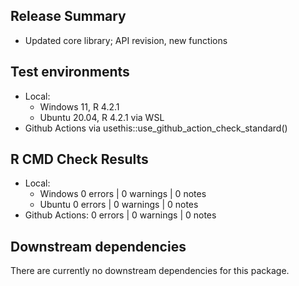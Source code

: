 ## Release Summary

  * Updated core library; API revision, new functions
  
## Test environments

  * Local: 
    * Windows 11, R 4.2.1
    * Ubuntu 20.04, R 4.2.1 via WSL
  * Github Actions via usethis::use_github_action_check_standard()

## R CMD Check Results

  * Local: 
    * Windows 0 errors | 0 warnings | 0 notes
    * Ubuntu  0 errors | 0 warnings | 0 notes
  * Github Actions: 0 errors | 0 warnings | 0 notes
  
## Downstream dependencies

There are currently no downstream dependencies for this package.
